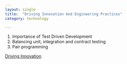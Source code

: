 ```yaml
---
layout: single
title:  "Driving Innovation And Engineering Practices"
category: technology

---
```

1. Importance of Test Driven Development 
2. Balancing unit, integration and contract testing
3. Pair programming


[Driving Innovation](https://www.codingblocks.net/podcast/comparing-git-workflows/)